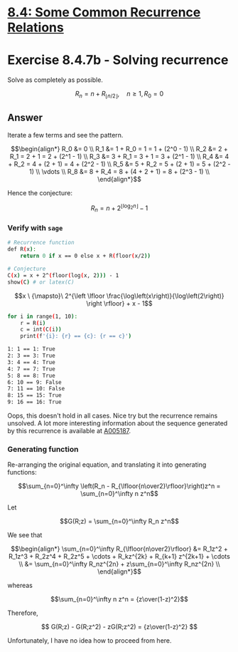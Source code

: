 # [8.4: Some Common Recurrence Relations](https://math.libretexts.org/Bookshelves/Combinatorics_and_Discrete_Mathematics/Applied_Discrete_Structures_(Doerr_and_Levasseur)/08%3A_Recursion_and_Recurrence_Relations/8.04%3A_Some_Common_Recurrence_Relations?readerView)

# Exercise 8.4.7b - Solving recurrence

Solve as completely as possible.

$$R_n = n + R_{\lfloor n/2\rfloor},\quad n\ge1, R_0=0$$

## Answer

Iterate a few terms and see the pattern.

$$\begin{align*}
R_0 &= 0 \\
R_1 &= 1 + R_0 = 1 = 1 + (2^0 - 1) \\
R_2 &= 2 + R_1 = 2 + 1 = 2 + (2^1 - 1) \\
R_3 &= 3 + R_1 = 3 + 1 = 3 + (2^1 - 1) \\
R_4 &= 4 + R_2 = 4 + (2 + 1) = 4 + (2^2 - 1) \\
R_5 &= 5 + R_2 = 5 + (2 + 1) = 5 + (2^2 - 1) \\
\vdots \\
R_8 &= 8 + R_4 = 8 + (4 + 2 + 1) = 8 + (2^3 - 1) \\
\end{align*}$$

Hence the conjecture:

$$R_n = n + 2^{\lfloor\log_2n\rfloor} - 1$$

### Verify with `sage`

```bash
# Recurrence function
def R(x):
    return 0 if x == 0 else x + R(floor(x/2))

# Conjecture
C(x) = x + 2^(floor(log(x, 2))) - 1
show(C) # or latex(C)
```

$$x \ {\mapsto}\ 2^{\left \lfloor \frac{\log\left(x\right)}{\log\left(2\right)} \right \rfloor} + x - 1$$

```bash
for i in range(1, 10):
    r = R(i)
    c = int(C(i))
    print(f'{i}: {r} == {c}: {r == c}')

1: 1 == 1: True
2: 3 == 3: True
3: 4 == 4: True
4: 7 == 7: True
5: 8 == 8: True
6: 10 == 9: False
7: 11 == 10: False
8: 15 == 15: True
9: 16 == 16: True
```

Oops, this doesn't hold in all cases.  Nice try but the recurrence remains unsolved.  A lot more interesting information about the sequence generated by this recurrence is available at [A005187](https://oeis.org/A005187).

### Generating function

Re-arranging the original equation, and translating it into generating functions:

$$\sum_{n=0}^\infty \left(R_n - R_{\lfloor{n\over2}\rfloor}\right)z^n = \sum_{n=0}^\infty n z^n$$

Let

$$G(R;z) = \sum_{n=0}^\infty R_n z^n$$

We see that

$$\begin{align*}
\sum_{n=0}^\infty R_{\lfloor{n\over2}\rfloor} &= R_1z^2 + R_1z^3 + R_2z^4 + R_2z^5 + \cdots + R_kz^{2k} + R_{k+1} z^{2k+1} + \cdots \\
&= \sum_{n=0}^\infty R_nz^{2n} + z\sum_{n=0}^\infty R_nz^{2n} \\
\end{align*}$$

whereas

$$\sum_{n=0}^\infty n z^n = {z\over(1-z)^2}$$

Therefore,

$$
G(R;z) - G(R;z^2) - zG(R;z^2) = {z\over(1-z)^2}
$$

Unfortunately, I have no idea how to proceed from here.
